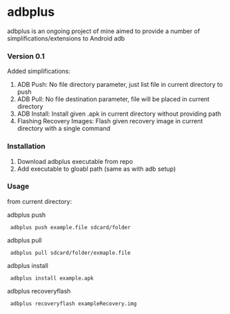 # adbplus
adbplus is an ongoing project of mine aimed to provide a number of simplifications/extensions to Android adb 

### Version 0.1

Added simplifications: 
1. ADB Push: No file directory parameter, just list file in current directory to push
2. ADB Pull: No file destination parameter, file will be placed in current directory
3. ADB Install: Install given .apk in current directory without providing path
4. Flashing Recovery Images: Flash given recovery image in current directory with a single command

### Installation
1. Download adbplus executable from repo
2. Add executable to gloabl path (same as with adb setup)

### Usage

from current directory:

adbplus push
  
   <code> adbplus push example.file sdcard/folder </code>
   
adbplus pull
  
   <code> adbplus pull sdcard/folder/exmaple.file </code>
   
adbplus install

<code> adbplus install example.apk </code>

adbplus recoveryflash

<code> adbplus recoveryflash exampleRecovery.img </code>
